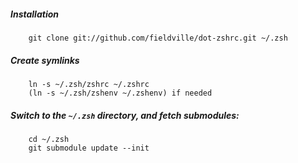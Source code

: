 ##### Installation

```
    git clone git://github.com/fieldville/dot-zshrc.git ~/.zsh
```

##### Create symlinks

```
    ln -s ~/.zsh/zshrc ~/.zshrc
    (ln -s ~/.zsh/zshenv ~/.zshenv) if needed
```

##### Switch to the `~/.zsh` directory, and fetch submodules:

```
    cd ~/.zsh
    git submodule update --init
```
